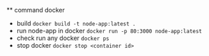 ** command docker
 -  build
```docker build -t node-app:latest . ```
 -  run node-app in docker
 ``` docker run -p 80:3000 node-app:latest ```
 -  check run any docker 
 ``` docker ps ```
 - stop docker 
 ``` docker stop <container id> ```


